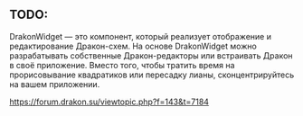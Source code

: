 ## TODO:


DrakonWidget — это компонент, который реализует отображение и редактирование Дракон-схем.
На основе DrakonWidget можно разрабатывать собственные Дракон-редакторы или встраивать Дракон в своё приложение.
Вместо того, чтобы тратить время на прорисовывание квадратиков или пересадку лианы, сконцентрируйтесь на вашем приложении.

https://forum.drakon.su/viewtopic.php?f=143&t=7184